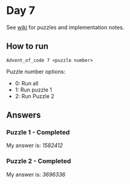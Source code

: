 # Day 7

See [wiki](https://github.com/jio125/Advent-of-code-2022/wiki/Day-7) for puzzles and implementation notes.

## How to run

`Advent_of_code 7 <puzzle number>`

Puzzle number options:

- 0: Run all
- 1: Run puzzle 1
- 2: Run Puzzle 2

## Answers

### Puzzle 1 - Completed

My answer is: *1582412*

### Puzzle 2 - Completed

My answer is: *3696336*
